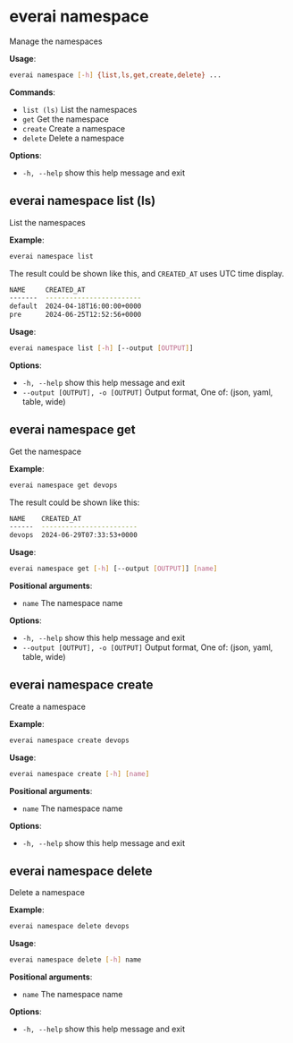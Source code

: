 # everai namespace
Manage the namespaces  

**Usage**:   
```bash 
everai namespace [-h] {list,ls,get,create,delete} ...  
```

**Commands**:    
* `list (ls)` List the namespaces  
* `get`                 Get the namespace
* `create`              Create a namespace
* `delete`              Delete a namespace

**Options**:  
* `-h, --help`  show this help message and exit  

## everai namespace list (ls)
List the namespaces  

**Example**:  
```bash 
everai namespace list
```
The result could be shown like this, and `CREATED_AT` uses UTC time display.  
```bash 
NAME     CREATED_AT
-------  ------------------------
default  2024-04-18T16:00:00+0000
pre      2024-06-25T12:52:56+0000
```

**Usage**:  
```bash  
everai namespace list [-h] [--output [OUTPUT]]
```

**Options**:  
* `-h, --help`            show this help message and exit  
* `--output [OUTPUT], -o [OUTPUT]`
                        Output format, One of: (json, yaml, table, wide)  

## everai namespace get
Get the namespace   

**Example**:  
```bash 
everai namespace get devops
```
The result could be shown like this:  
```bash 
NAME    CREATED_AT
------  ------------------------
devops  2024-06-29T07:33:53+0000
```

**Usage**:  
```bash  
everai namespace get [-h] [--output [OUTPUT]] [name]
```

**Positional arguments**:  
  * `name`              The namespace name  

**Options**:  
* `-h, --help`            show this help message and exit  
* `--output [OUTPUT], -o [OUTPUT]`
                        Output format, One of: (json, yaml, table, wide) 

## everai namespace create
Create a namespace   

**Example**:  
```bash 
everai namespace create devops
```

**Usage**:  
```bash  
everai namespace create [-h] [name]
```

**Positional arguments**:  
  * `name`              The namespace name  

**Options**:  
* `-h, --help`            show this help message and exit  

## everai namespace delete
Delete a namespace   

**Example**:  
```bash 
everai namespace delete devops
```

**Usage**:  
```bash  
everai namespace delete [-h] name
```

**Positional arguments**:  
  * `name`              The namespace name  

**Options**:  
* `-h, --help`            show this help message and exit  
